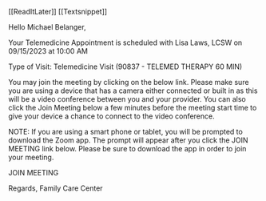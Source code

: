 [[ReadItLater]] [[Textsnippet]]

Hello Michael Belanger,

Your Telemedicine Appointment is scheduled with Lisa Laws, LCSW on 09/15/2023 at 10:00 AM

Type of Visit: Telemedicine Visit (90837 - TELEMED THERAPY 60 MIN)

You may join the meeting by clicking on the below link. Please make sure you are using a device that has a camera either connected or built in as this will be a video conference between you and your provider. You can also click the Join Meeting below a few minutes before the meeting start time to give your device a chance to connect to the video conference.

NOTE: If you are using a smart phone or tablet, you will be prompted to download the Zoom app. The prompt will appear after you click the JOIN MEETING link below. Please be sure to download the app in order to join your meeting.

JOIN MEETING

Regards,
Family Care Center